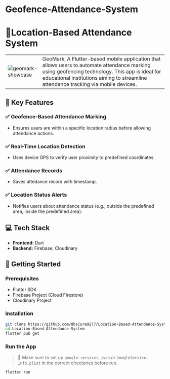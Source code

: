 # Geofence-Attendance-System
# 📍Location-Based Attendance System

<table>
  <tr>
    <td>
      <img src="https://github.com/user-attachments/assets/a8ed1404-be55-4265-9c46-d00830f122a9" alt="geomark-showcase" />
    </td>
    <td>
        GeoMark, A Flutter-based mobile application that allows users to automate attendance marking using geofencing technology.
        This app is ideal for educational institutions aiming to streamline attendance tracking via mobile devices.
    </td>
  </tr>
</table>


## 🔑 Key Features

### ✅ Geofence-Based Attendance Marking
  - Ensures users are within a specific location radius before allowing attendance actions.

### ✅ Real-Time Location Detection
  - Uses device GPS to verify user proximity to predefined coordinates.

### ✅ Attendance Records
  - Saves attedance record with timestamp.

### ✅ Location Status Alerts
  - Notifies users about attendance status (e.g., outside the predefined area, inside the predefined area).

## 💻 Tech Stack

- <b>Frontend:</b> Dart
- <b>Backend:</b> Firebase, Cloudinary
  
## 🚀 Getting Started

### Prerequisites
- Flutter SDK
- Firebase Project (Cloud Firestore)
- Cloudinary Project

### Installation
```bash
git clone https://github.com/ObsCure9277/Location-Based-Attendance-System.git
cd Location-Based-Attendance-System
flutter pub get
````

### Run the App

> 🔑 Make sure to set up `google-services.json` or `GoogleService-Info.plist` in the correct directories before run.
```bash
flutter run
```


